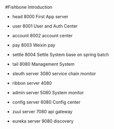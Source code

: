#Fishbone Introduction

* head      8000  First App server

* user      8001  User and Auth Center

* account   8002  account center

* pay       8003  Weixin pay

* settle    8004  Settle System base on spring batch

* tail      8080  Management System

* sleuth server 3080 service chain monitor

* ribbon server 4080

* admin server  5080 System monitor

* config server 6080 Config center

* zuul server 7080  api gateway

* eureka server 9080 discovery 

